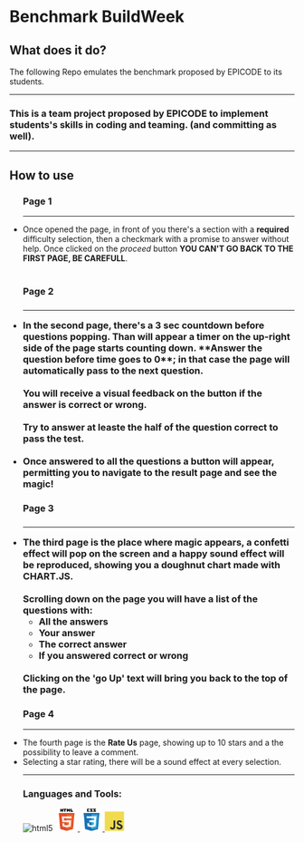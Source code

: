 # Benchmark BuildWeek

## What does it do?
The following Repo emulates the benchmark proposed by EPICODE to its students.
***
### This is a team project proposed by EPICODE to implement students's skills in coding and teaming. (and committing as well).
***

## How to use

<ul>
<h3>Page 1</h3>
<hr>
<li>
  Once opened the page, in front of you there's a section with a <strong>required</strong> difficulty selection, then a checkmark with a promise to answer without help. Once clicked on the <i>proceed</i> button <strong>YOU CAN'T GO BACK TO THE FIRST PAGE, BE CAREFULL</strong>.
</li>
  <br>
  <h3>Page 2<h3>
    <hr>
<li>
  In the second page, there's a 3 sec countdown before questions popping. Than will appear a timer on the up-right side of the page starts counting down. **Answer the question before time goes to 0**; in that case the page will automatically pass to the next question. 
  <br><br>
  You will receive a visual feedback on the button if the answer is correct or wrong.
  <br><br>
  Try to answer at leaste the half of the question correct to pass the test.
</li>
  <br>
<li>
  Once answered to all the questions a button will appear, permitting you to navigate to the result page and see the magic!
</li>
  <h3>Page 3<h3>
    <hr>
    <li>
      The third page is the place where magic appears, a confetti effect will pop on the screen and a happy sound effect will be reproduced, showing you a doughnut chart made with <strong>CHART.JS</strong>.
      <br><br>
      Scrolling down on the page you will have a list of the questions with:
      <ul> 
        <li>All the answers</li> 
        <li>
        Your answer
        </li>
        <li>
        The correct answer
        </li>
        <li>
        If you answered correct or wrong
        </li>
      </ul>
      <br>
      Clicking on the 'go Up' text will bring you back to the top of the page.
        </li>
    <h3>Page 4</h3>
    <hr>
    <li>
      The fourth page is the <strong>Rate Us</strong> page, showing up to 10 stars and a the possibility to leave a comment.  
    </li>
    <li>
      Selecting a star rating, there will be a sound effect at every selection.
    </li>


***
<h3 align="left">Languages and Tools:</h3>
<p align="left"> <img src="https://upload.wikimedia.org/wikipedia/commons/thumb/9/9a/Visual_Studio_Code_1.35_icon.svg/512px-Visual_Studio_Code_1.35_icon.svg.png" alt="html5" width="35" height="35"/> <a href="https://www.w3schools.com/css/" target="_blank" rel="noreferrer"> <img src="https://raw.githubusercontent.com/devicons/devicon/master/icons/html5/html5-original-wordmark.svg" alt="html5" width="40" height="40"/> </a> <a href="https://developer.mozilla.org/en-US/docs/Web/JavaScript" target="_blank" rel="noreferrer"> <img src="https://raw.githubusercontent.com/devicons/devicon/master/icons/css3/css3-original-wordmark.svg" alt="css3" width="40" height="40"/> </a> <a href="https://www.w3.org/html/" target="_blank" rel="noreferrer"> <img src="https://raw.githubusercontent.com/devicons/devicon/master/icons/javascript/javascript-original.svg" alt="javascript" width="35" height="35"/> </a> </p>
